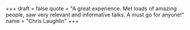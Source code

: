 +++
draft = false
quote = "A great experience. Met loads of amazing people, saw very relevant and informative talks. A must go for anyone!"
name = "Chris Laughlin"
+++

